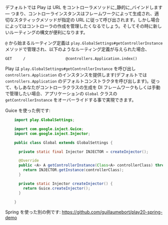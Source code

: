 <!-- translated -->
<!--
By default Play binds URLs to controller methods _statically_, that is, Controller instances are created by the framework and then the appropriate static method is invoked depending on the given URL. In certain situations, however, you may want to manage controller creation and that's when the new routing syntax comes handy. 
-->
デフォルトでは Play は URL をコントローラメソッドに_静的に_バインドします — つまり、コントローラインスタンスはフレームワークによって生成され、適切なスタティックメソッドが指定の URL に従って呼び出されます。しかし場合によってはコントローラの作成を管理したくなるでしょう。そしてその時に新しいルーティングの構文が便利になります。

<!--
Route definitions starting with ```@``` will be managed by ```play.GlobalSettings#getControllerInstance``` method, so given the following route definition: 
-->
 ```@``` から始まるルーティング定義は ```play.GlobalSettings#getControllerInstance``` メソッドで管理され、以下のようなルーティング定義が与えられた場合、

    GET     /                  @controllers.Application.index()

<!--
Play will invoke ```play.GlobalSettings#getControllerInstance``` which in return will provide an instance of ```controllers.Application``` (by default this is happening via ```controllers.Application```'s default constructor). Therefore, if you want to manage controller class instantiation either via a dependency injection framework or manually you can do so by overriding ```getControllerInstance``` in your application's ```Global``` class.
-->
Play は ```play.GlobalSettings#getControllerInstance``` を呼び出し ```controllers.Application``` のインスタンスを提供します(デフォルトでは ```controllers.Application``` のデフォルトコンストラクタを呼び出します)。従って、もしあなたがコントローラクラスの生成を DI フレームワークもしくは手動で管理したい場合、アプリケーションの ```Global``` クラスの ```getControllerInstance``` をオーバーライドする事で実現できます。

<!--
Here's an example using Guice:
-->
Guice を使った例です:

```java
    import play.GlobalSettings;

    import com.google.inject.Guice;
    import com.google.inject.Injector;

    public class Global extends GlobalSettings {

      private static final Injector INJECTOR = createInjector(); 

      @Override
      public <A> A getControllerInstance(Class<A> controllerClass) throws Exception {
        return INJECTOR.getInstance(controllerClass);
      }

      private static Injector createInjector() {
        return Guice.createInjector();
      }

    }
```

<!--
another example using Spring:
-->
Spring を使った別の例です:
https://github.com/guillaumebort/play20-spring-demo

